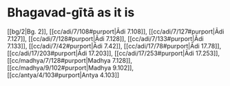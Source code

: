 # Bhagavad-gītā as it is

[[bg/2|Bg. 2]], [[cc/adi/7/108#purport|Ādi 7.108]], [[cc/adi/7/127#purport|Ādi 7.127]], [[cc/adi/7/128#purport|Ādi 7.128]], [[cc/adi/7/133#purport|Ādi 7.133]], [[cc/adi/7/42#purport|Ādi 7.42]], [[cc/adi/17/78#purport|Ādi 17.78]], [[cc/adi/17/203#purport|Ādi 17.203]], [[cc/adi/17/253#purport|Ādi 17.253]], [[cc/madhya/7/128#purport|Madhya 7.128]], [[cc/madhya/9/102#purport|Madhya 9.102]], [[cc/antya/4/103#purport|Antya 4.103]]

